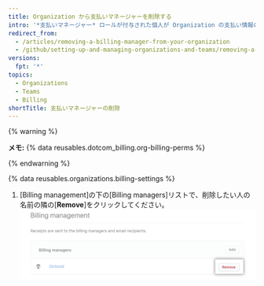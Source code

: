 ```yaml
---
title: Organization から支払いマネージャーを削除する
intro: '*支払いマネージャー* ロールが付与された個人が Organization の支払い情報の参照や変更を必要としなくなった場合、その個人のアクセスを Organization から削除することができます。'
redirect_from:
  - /articles/removing-a-billing-manager-from-your-organization
  - /github/setting-up-and-managing-organizations-and-teams/removing-a-billing-manager-from-your-organization
versions:
  fpt: '*'
topics:
  - Organizations
  - Teams
  - Billing
shortTitle: 支払いマネージャーの削除
---
```


{% warning %}

**メモ:** {% data reusables.dotcom_billing.org-billing-perms %}

{% endwarning %}

{% data reusables.organizations.billing-settings %}
1. [Billing management]の下の[Billing managers]リストで、削除したい人の名前の隣の[**Remove**]をクリックしてください。 ![支払いマネージャーの削除](/assets/images/help/billing/settings_billing_managers_remove_manager.png)
